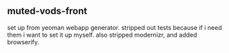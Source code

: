## muted-vods-front

set up from yeoman webapp generator.  stripped out tests because if i need them
i want to set it up myself.  also stripped modernizr, and added browserify.
